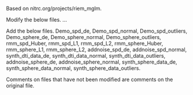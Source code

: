 Based on nitrc.org/projects/riem_mglm.

Modify the below files.
...

Add the below files.
Demo_spd_de,
Demo_spd_normal,
Demo_spd_outliers,
Demo_sphere_de,
Demo_sphere_normal,
Demo_sphere_outliers,
rmm_spd_Huber,
rmm_spd_L1,
rmm_spd_L2,
rmm_sphere_Huber,
rmm_sphere_L1,
rmm_sphere_L2,
addnoise_spd_de,
addnoise_spd_normal,
synth_dti_data_de,
synth_dti_data_normal,
synth_dti_data_outliers,
addnoise_sphere_de,
addnoise_sphere_normal,
synth_sphere_data_de,
synth_sphere_data_normal,
synth_sphere_data_outliers.

Comments on files that have not been modified are comments on the original file.